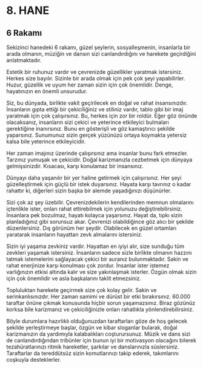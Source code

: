 # 8. HANE

## 6 Rakamı

Sekizinci hanedeki 6 rakamı, güzel şeylerin, sosyalleşmenin, insanlarla bir arada olmanın, müziğin ve dansın sizi canlandırdığını ve harekete geçirdiğini anlatmaktadır.

Estetik bir ruhunuz vardır ve çevrenizde güzellikler yaratmak istersiniz. Herkes size bayılır. Sizinle bir arada olmak için pek çok şeyi yapabilirler. Huzur, güzellik ve uyum her zaman sizin için çok önemlidir. Denge, hayatınızın en önemli unsurudur.

Siz, bu dünyada, birlikte vakit geçirilecek en doğal ve rahat insansınızdır. İnsanların gıpta ettiği bir çekiciliğiniz ve stiliniz vardır, tablo gibi bir imaj yaratmak için çok çalışırsınız. Bu, herkes için zor bir roldür. Eğer göz önünde olacaksanız, insanların sizi çekici ve yeterince etkileyici bulmaları gerektiğine inanırsınız. Bunu en gösterişli ve göz kamaştırıcı şekilde yaparsınız. Sunumunuz sizin gerçek yüzünüzü ortaya koymakta yetersiz kalsa bile yeterince etkileyicidir.

Her zaman imajınız üzerinde çalışırsınız ama insanlar bunu fark etmezler. Tarzınız yumuşak ve çekicidir. Doğal karizmanızla cezbetmek için dünyaya gelmişsinizdir. Kısacası, karşı konulamaz bir insansınız.

Dünyayı daha yaşanılır bir yer haline getirmek için çalışırsınız. Her şeyi güzelleştirmek için güçlü bir istek duyarsınız. Hayata karşı tavrınız o kadar rahattır ki, diğerleri sizin başka bir alemde yaşadığınızı düşünürler.

Sizi çok az şey üzebilir. Çevrenizdekilerin kendilerinden memnun olmalarını içtenlikle ister, onları rahat ettirebilmek için yolunuzu değiştirebilirsiniz. İnsanlara pek bozulmaz, hayatı kolayca yaşarsınız. Hayat da, tıpkı sizin planladığınız gibi sorunsuz akar. Çevrenizi olabildiğince göz alıcı bir şekilde düzenlersiniz. Dış görünüm her şeydir. Olabilecek en güzel ortamları yaratarak insanların hayattan zevk almalarını istersiniz.

Sizin iyi yaşama zevkiniz vardır. Hayattan en iyiyi alır, size sunduğu tüm zevkleri yaşamak istersiniz. İnsanların sadece sizle birlikte olmanın hazzını tatmak istemelerini sağlayacak çekici bir auranız bulunmaktadır. Sakin ve rahat enerjinize karşı konulması çok zordur. İnsanlar ister istemez varlığınızın etkisi altında kalır ve size yakınlaşmak isterler. Özgün olmak sizin için çok önemlidir ve asla başkalarını taklit etmezsiniz.

Topluluktan harekete geçirmek size çok kolay gelir. Sakin ve serinkanlısınızdır. Her zaman samimi ve dürüst bir etki bırakırsınız. 60.000 taraftar önüne çıkmak konusunda hiçbir sorun yaşamazsınız. Biraz gözünüz korksa bile karizmanız ve çekiciliğinizle onları rahatlıkla yönlendirebilirsiniz.

Böyle durumlara hazırlıklı olduğunuzdan taraftarları göze de hoş gelecek şekilde yerleştirmeye başlar, özgün ve kibar sloganlar bularak, doğal karizmanızın da yardımıyla kalabalıkları coşturursunuz. Müzik ve dans sizi de canlandırdığından tribünler için bunun iyi bir motivasyon olacağını bilerek tezahüratlarınızı ritmik hareketler, şarkılar ve danslarınızla süslersiniz. Taraftarlar da tereddütsüz sizin komutlarınızı takip ederek, takımlarını coşkuyla desteklerler.
